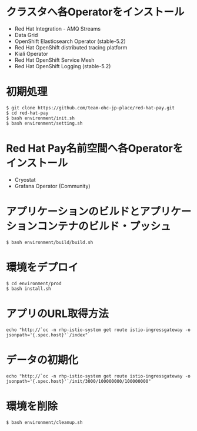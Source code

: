 # クラスタへ各Operatorをインストール
- Red Hat Integration - AMQ Streams
- Data Grid
- OpenShift Elasticsearch Operator (stable-5.2)
- Red Hat OpenShift distributed tracing platform
- Kiali Operator
- Red Hat OpenShift Service Mesh
- Red Hat OpenShift Logging (stable-5.2)

# 初期処理
```shell
$ git clone https://github.com/team-ohc-jp-place/red-hat-pay.git
$ cd red-hat-pay
$ bash environment/init.sh 
$ bash environment/setting.sh
```

# Red Hat Pay名前空間へ各Operatorをインストール
- Cryostat
- Grafana Operator (Community)

# アプリケーションのビルドとアプリケーションコンテナのビルド・プッシュ
```shell
$ bash environment/build/build.sh
```

# 環境をデプロイ
```shell
$ cd environment/prod
$ bash install.sh
```

# アプリのURL取得方法
```shell
echo "http://`oc -n rhp-istio-system get route istio-ingressgateway -o jsonpath='{.spec.host}'`/index"
```

# データの初期化
```shell
echo "http://`oc -n rhp-istio-system get route istio-ingressgateway -o jsonpath='{.spec.host}'`/init/3000/100000000/100000000"
```

# 環境を削除
```shell
$ bash environment/cleanup.sh 
```